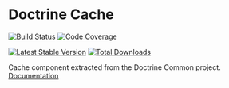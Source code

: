 # Doctrine Cache
<!-- markdown-link-check-disable-next-line -->
[![Build Status](https://img.shields.io/travis/doctrine/cache/master.svg?style=flat-square)](http://travis-ci.org/doctrine/cache) 
[![Code Coverage](https://codecov.io/gh/doctrine/dbal/branch/cache/graph/badge.svg)](https://codecov.io/gh/doctrine/dbal/branch/master)

[![Latest Stable Version](https://img.shields.io/packagist/v/doctrine/cache.svg?style=flat-square)](https://packagist.org/packages/doctrine/cache)
[![Total Downloads](https://img.shields.io/packagist/dt/doctrine/cache.svg?style=flat-square)](https://packagist.org/packages/doctrine/cache)

Cache component extracted from the Doctrine Common project. [Documentation](https://www.doctrine-project.org/projects/doctrine-cache/en/current/index.html)
